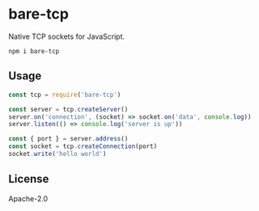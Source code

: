 # bare-tcp

Native TCP sockets for JavaScript.

```
npm i bare-tcp
```

## Usage

```js
const tcp = require('bare-tcp')

const server = tcp.createServer()
server.on('connection', (socket) => socket.on('data', console.log))
server.listen(() => console.log('server is up'))

const { port } = server.address()
const socket = tcp.createConnection(port)
socket.write('hello world')
```

## License

Apache-2.0
